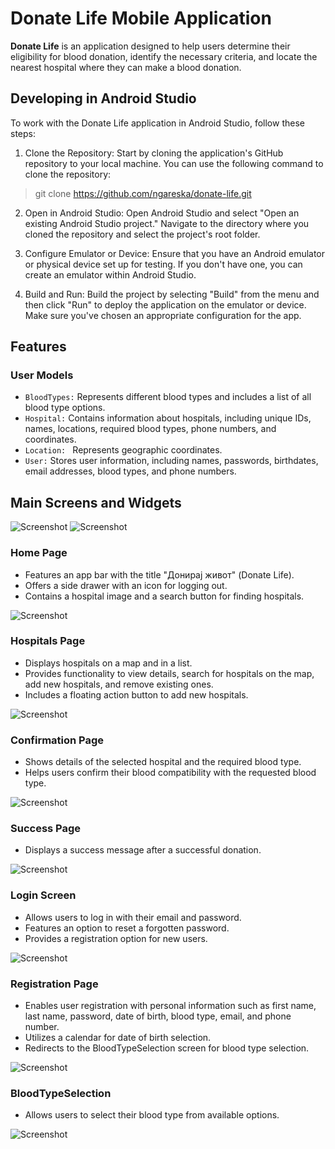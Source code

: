 # Donate Life Mobile Application
**Donate Life** is an application designed to help users determine their eligibility for blood donation, identify the necessary criteria, and locate the nearest hospital where they can make a blood donation.

## Developing in Android Studio
To work with the Donate Life application in Android Studio, follow these steps:

1. Clone the Repository: Start by cloning the application's GitHub repository to your local machine. You can use the following command to clone the repository:

> git clone https://github.com/ngareska/donate-life.git

2. Open in Android Studio: Open Android Studio and select "Open an existing Android Studio project." Navigate to the directory where you cloned the repository and select the project's root folder.

3. Configure Emulator or Device: Ensure that you have an Android emulator or physical device set up for testing. If you don't have one, you can create an emulator within Android Studio.

4. Build and Run: Build the project by selecting "Build" from the menu and then click "Run" to deploy the application on the emulator or device. Make sure you've chosen an appropriate configuration for the app.

## Features
### User Models
- ` BloodTypes: ` Represents different blood types and includes a list of all blood type options.
- ` Hospital: ` Contains information about hospitals, including unique IDs, names, locations, required blood types, phone numbers, and coordinates.
- `Location: ` Represents geographic coordinates.
- `User:` Stores user information, including names, passwords, birthdates, email addresses, blood types, and phone numbers.

## Main Screens and Widgets

![Screenshot](assets/images/1.png)
![Screenshot](assets/images/2.png)

### Home Page
- Features an app bar with the title "Донирај живот" (Donate Life).
- Offers a side drawer with an icon for logging out.
- Contains a hospital image and a search button for finding hospitals.

![Screenshot](assets/images/5.png)


### Hospitals Page
- Displays hospitals on a map and in a list.
- Provides functionality to view details, search for hospitals on the map, add new hospitals, and remove existing ones.
- Includes a floating action button to add new hospitals.

![Screenshot](assets/images/6.png)


### Confirmation Page
- Shows details of the selected hospital and the required blood type.
- Helps users confirm their blood compatibility with the requested blood type.

![Screenshot](assets/images/7.png)

### Success Page
- Displays a success message after a successful donation.

![Screenshot](assets/images/8.png)

### Login Screen
- Allows users to log in with their email and password.
- Features an option to reset a forgotten password.
- Provides a registration option for new users.

![Screenshot](assets/images/3.png)

### Registration Page
- Enables user registration with personal information such as first name, last name, password, date of birth, blood type, email, and phone number.
- Utilizes a calendar for date of birth selection.
- Redirects to the BloodTypeSelection screen for blood type selection.

![Screenshot](assets/images/4.png)


### BloodTypeSelection
- Allows users to select their blood type from available options.

![Screenshot](assets/images/4.1.png)
